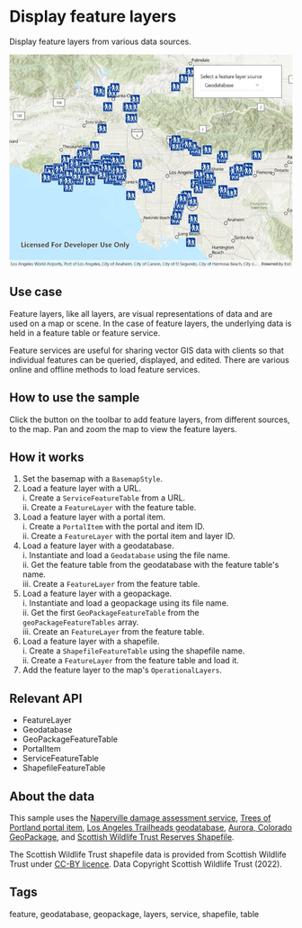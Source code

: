 # Display feature layers

Display feature layers from various data sources.

![Display feature layers](DisplayFeatureLayers.jpg)

## Use case

Feature layers, like all layers, are visual representations of data and are used on a map or scene. In the case of feature layers, the underlying data is held in a feature table or feature service.

Feature services are useful for sharing vector GIS data with clients so that individual features can be queried, displayed, and edited. There are various online and offline methods to load feature services.

## How to use the sample

Click the button on the toolbar to add feature layers, from different sources, to the map. Pan and zoom the map to view the feature layers.

## How it works

1. Set the basemap with a `BasemapStyle`.
2. Load a feature layer with a URL.  
    i. Create a `ServiceFeatureTable` from a URL.  
    ii. Create a `FeatureLayer` with the feature table.  
3. Load a feature layer with a portal item.  
    i. Create a `PortalItem` with the portal and item ID.  
    ii. Create a `FeatureLayer` with the portal item and layer ID.  
4. Load a feature layer with a geodatabase.  
    i. Instantiate and load a `Geodatabase` using the file name.  
    ii. Get the feature table from the geodatabase with the feature table's name.  
    iii. Create a `FeatureLayer` from the feature table.  
5. Load a feature layer with a geopackage.  
    i. Instantiate and load a geopackage using its file name.  
    ii. Get the first `GeoPackageFeatureTable` from the `geoPackageFeatureTables` array.  
    iii. Create an `FeatureLayer` from the feature table.  
6. Load a feature layer with a shapefile.  
    i. Create a `ShapefileFeatureTable` using the shapefile name.  
    ii. Create a `FeatureLayer` from the feature table and load it.  
7. Add the feature layer to the map's `OperationalLayers`.  

## Relevant API

* FeatureLayer
* Geodatabase
* GeoPackageFeatureTable
* PortalItem
* ServiceFeatureTable
* ShapefileFeatureTable

## About the data

This sample uses the [Naperville damage assessment service](https://sampleserver7.arcgisonline.com/server/rest/services/DamageAssessment/FeatureServer/0), [Trees of Portland portal item](https://www.arcgis.com/home/item.html?id=1759fd3e8a324358a0c58d9a687a8578), [Los Angeles Trailheads geodatabase](https://www.arcgis.com/home/item.html?id=2b0f9e17105847809dfeb04e3cad69e0), [Aurora, Colorado GeoPackage](https://www.arcgis.com/home/item.html?id=68ec42517cdd439e81b036210483e8e7), and [Scottish Wildlife Trust Reserves Shapefile](https://www.arcgis.com/home/item.html?id=15a7cbd3af1e47cfa5d2c6b93dc44fc2). 

The Scottish Wildlife Trust shapefile data is provided from Scottish Wildlife Trust under [CC-BY licence](https://creativecommons.org/licenses/by/4.0/). Data Copyright Scottish Wildlife Trust (2022).

## Tags

feature, geodatabase, geopackage, layers, service, shapefile, table